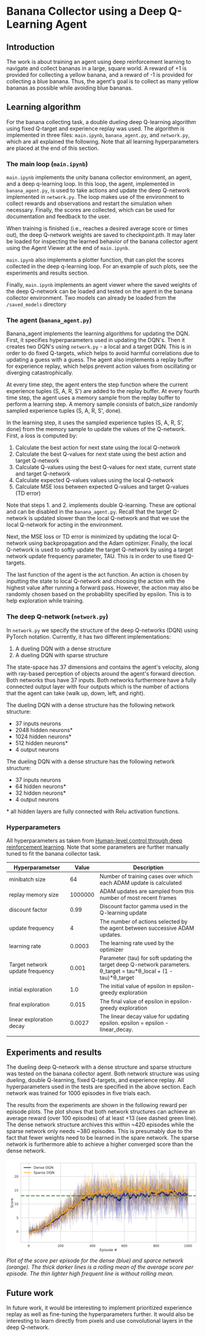 # **Banana Collector using a Deep Q-Learning Agent**

## Introduction
The work is about training an agent using deep reinforcement learning to navigate and collect bananas in a large, square world. A reward of +1 is provided for collecting a yellow banana, and a reward of -1 is provided for collecting a blue banana. Thus, the agent's goal is to collect as many yellow bananas as possible while avoiding blue bananas.

## Learning algorithm
For the banana collecting task, a double dueling deep Q-learning algorithm using fixed Q-target and experience replay was used. The algorithm is implemented in three files: `main.ipynb`, `banana_agent.py`, and `network.py`, which are all explained the following. Note that all learning hyperparameters are placed at the end of this section.

### The main loop (`main.ipynb`)
`main.ipynb` implements the unity banana collector environment, an agent, and a deep q-learning loop. In this loop, the agent, implemented in `banana_agent.py`, is used to take actions and update the deep Q-network implemented in `network.py`. The loop makes use of the environment to collect rewards and observations and restart the simulation when necessary. Finally, the scores are collected, which can be used for documentation and feedback to the user.

When training is finished (i.e., reaches a desired average score or times out), the deep Q-network weights are saved to checkpoint.pth. It may later be loaded for inspecting the learned behavior of the banana collector agent using the Agent Viewer at the end of `main.ipynb`.

`main.ipynb` also implements a plotter function, that can plot the scores collected in the deep q-learning loop. For an example of such plots, see the experiments and results section.

Finally, `main.ipynb` implements an agent viewer where the saved weights of the deep Q-network can be loaded and tested on the agent in the banana collector environment. Two models can already be loaded from the `/saved_models` directory

### The agent (`banana_agent.py`)
Banana_agent implements the learning algorithms for updating the DQN. First, it specifies hyperparameters used in updating the DQN's. Then it creates two DQN's using `network.py` - a local and a target DQN. This is in order to do fixed Q-targets, which helps to avoid harmful correlations due to updating a guess with a guess. The agent also implements a replay buffer for experience replay, which helps prevent action values from oscillating or diverging catastrophically.

At every time step, the agent enters the step function where the current experience tuples (S, A, R, S') are added to the replay buffer. At every fourth time step, the agent uses a memory sample from the replay buffer to perform a learning step. A memory sample consists of batch_size randomly sampled experience tuples (S, A, R, S', done).

In the learning step, it uses the sampled experience tuples (S, A, R, S', done) from the memory sample to update the values of the Q-network. First, a loss is computed by:
1.  Calculate the best action for next state using the local Q-network
2.  Calculate the best Q-values for next state using the best action and target Q-network
3.  Calculate Q-values using the best Q-values for next state, current state and target Q-network
4.  Calculate expected Q-values values using the local Q-network
5.  Calculate MSE loss between expected Q-values and target Q-values (TD error)

Note that steps 1. and 2. implements double Q-learning. These are optional and can be disabled in the `banana_agent.py`. Recall that the target Q-network is updated slower than the local Q-network and that we use the local Q-network for acting in the environment.

Next, the MSE loss or TD error is minimized by updating the local Q-network using backpropagation and the Adam optimizer. Finally, the local Q-network is used to softly update the target Q-network by using a target network update frequency parameter, TAU. This is in order to use fixed Q-targets.

The last function of the agent is the act function. An action is chosen by inputting the state to local Q-network and choosing the action with the highest value after running a forward pass. However, the action may also be randomly chosen based on the probability specified by epsilon. This is to help exploration while training.

### The deep Q-network (`network.py`)
In `network.py` we specify the structure of the deep Q-networks (DQN) using PyTorch notation. Currently, it has two different implementations:
1.  A dueling DQN with a dense structure
2.  A dueling DQN with sparse structure

The state-space has 37 dimensions and contains the agent's velocity, along with ray-based perception of objects around the agent's forward direction. Both networks thus have 37 inputs. Both networks furthermore have a fully connected output layer with four outputs which is the number of actions that the agent can take (walk up, down, left, and right).

The dueling DQN with a dense structure has the following network structure:
-   37 inputs neurons
-   2048 hidden neurons*
-   1024 hidden neurons*
-   512 hidden neurons*
-   4 output neurons

The dueling DQN with a dense structure has the following network structure:
-   37 inputs neurons
-   64 hidden neurons*
-   32 hidden neurons*
-   4 output neurons

\* all hidden layers are fully connected with Relu activation functions.

### Hyperparameters

All hyperparameters as taken from [Human-level control through deep reinforcement learning]([http://files.davidqiu.com//research/nature14236.pdf](http://files.davidqiu.com//research/nature14236.pdf)). Note that some parameters are further manually tuned to fit the banana collector task.

| Hyperparametser | Value | Description |
|--|--|--|
| minibatch size | 64 | Number of training cases over which each ADAM update is calculated |
| replay memory size | 1000000 | ADAM updates are sampled from this number of most recent frames |
| discount factor | 0.99 | Discount factor gamma used in the Q-learning update |
| update frequency | 4 | The number of actions selected by the agent between successive ADAM updates.  |
| learning rate | 0.0003 | The learning rate used by the optimizer |
| Target network update frequency | 0.001 | Parameter (tau) for soft updating the target deep Q-network parameters. θ_target = tau*θ_local + (1 - tau)*θ_target |
| initial exploration | 1.0 | The initial value of epsilon in epsilon-greedy exploration |
| final exploration | 0.015 | The final value of epsilon in epsilon-greedy exploration |
| linear exploration decay | 0.0027 | The linear decay value for updating epsilon. epsilon = epsilon - linear_decay. |
| | | |

## Experiments and results

The dueling deep Q-network with a dense structure and sparse structure was tested on the banana collector agent. Both network structure was using dueling, double Q-learning, fixed Q-targets, and experience replay. All hyperparameters used in the tests are specified in the above section. Each network was trained for 1000 episodes in five trials each.

The results from the experiments are shown in the following reward per episode plots. The plot shows that both network structures can achieve an average reward (over 100 episodes) of at least +13 (see dashed green line). The dense network structure archives this within ~420 episodes while the sparse network only needs ~380 episodes. This is presumably due to the fact that fewer weights need to be learned in the spare network. The sparse network is furthermore able to achieve a higher converged score than the dense network.

![plot](https://github.com/MathiasThor/BananaCollector/blob/master/data/score_DQN.png)
*Plot of the score per episode for the dense (blue) and sparce network (orange). The thick darker lines is a rolling mean of the average score per episode. The thin lighter high frequent line is without rolling mean.*

## Future work
In future work, it would be interesting to implement prioritized experience replay as well as fine-tuning the hyperparameters further. It would also be interesting to learn directly from pixels and use convolutional layers in the deep Q-network.

